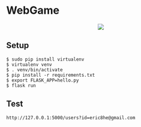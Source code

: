 # WebGame
<div align="center"><img src="http://www.slayerment.com/files/slayerment/images/ancient-aliens-invisible-something-meme-generator-i-dont-allways-make-a-website-but-when-i-do-i-do-it-wrong-643bcd[1].jpg" /></div>

## Setup
```
$ sudo pip install virtualenv
$ virtualenv venv
$ . venv/bin/activate
$ pip install -r requirements.txt
$ export FLASK_APP=hello.py
$ flask run
```

## Test
```
http://127.0.0.1:5000/users?id=eric8he@gmail.com
```